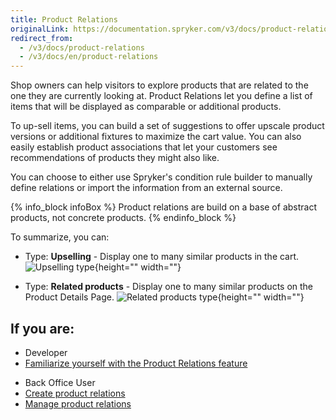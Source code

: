 ```yaml
---
title: Product Relations
originalLink: https://documentation.spryker.com/v3/docs/product-relations
redirect_from:
  - /v3/docs/product-relations
  - /v3/docs/en/product-relations
---
```


Shop owners can help visitors to explore products that are related to the one they are currently looking at. Product Relations let you define a list of items that will be displayed as comparable or additional products.

To up-sell items, you can build a set of suggestions to offer upscale product versions or additional fixtures to maximize the cart value. You can also easily establish product associations that let your customers see recommendations of products they might also like.

You can choose to either use Spryker's condition rule builder to manually define relations or import the information from an external source.

{% info_block infoBox %}
Product relations are build on a base of abstract products, not concrete products.
{% endinfo_block %}

To summarize, you can:

* Type: **Upselling** - Display one to many similar products in the cart.
![Upselling type](https://spryker.s3.eu-central-1.amazonaws.com/docs/Features/Product+Management/Product+Relations/Similar+products+in+the+cart.gif){height="" width=""}

* Type: **Related products** - Display one to many similar products on the Product Details Page.
![Related products type](https://spryker.s3.eu-central-1.amazonaws.com/docs/Features/Product+Management/Product+Relations/Similar+Products.gif){height="" width=""}

## If you are:

<div class="mr-container">
    <div class="mr-list-container">
        <!-- col1 -->
        <div class="mr-col">
            <ul class="mr-list mr-list-green">
                <li class="mr-title">Developer</li>
                <li><a href="https://documentation.spryker.com/v4/docs/product-relations-feature-overview" class="mr-link">Familiarize yourself with the Product Relations feature</a></li>
            </ul>
        </div>
 <!-- col2 -->
        <div class="mr-col">
            <ul class="mr-list mr-list-blue">
                <li class="mr-title"> Back Office User</li>
                <li><a href="https://documentation.spryker.com/v4/docs/creating-a-product-relation" class="mr-link">Create product relations</a></li>
                 <li><a href="https://documentation.spryker.com/v4/docs/managing-product-relations" class="mr-link">Manage product relations</a></li>
            </ul>
        </div>
           </div>  
     </div>
